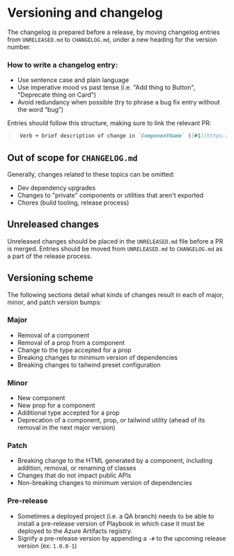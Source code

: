 # Versioning and changelog

The changelog is prepared before a release, by moving changelog entries from `UNRELEASED.md` to `CHANGELOG.md`, under a new heading for the version number.

### How to write a changelog entry:

-   Use sentence case and plain language
-   Use imperative mood vs past tense (i.e. "Add thing to Button", "Deprecate thing on Card")
-   Avoid redundancy when possible (try to phrase a bug fix entry without the word “bug”)

Entries should follow this structure, making sure to link the relevant PR:

```md
-   Verb + brief description of change in `ComponentName` ([#1](https://github.com/FieldLevel/FieldLevelPlaybook/pull/1))
```

## Out of scope for `CHANGELOG.md`

Generally, changes related to these topics can be omitted:

-   Dev dependency upgrades
-   Changes to "private" components or utilities that aren't exported
-   Chores (build tooling, release process)

## Unreleased changes

Unreleased changes should be placed in the `UNRELEASED.md` file before a PR is merged.
Entries should be moved from `UNRELEASED.md` to `CHANGELOG.md` as a part of the release process.

## Versioning scheme

The following sections detail what kinds of changes result in each of major, minor, and patch version bumps:

### Major

-   Removal of a component
-   Removal of a prop from a component
-   Change to the type accepted for a prop
-   Breaking changes to minimum version of dependencies
-   Breaking changes to tailwind preset configuration

### Minor

-   New component
-   New prop for a component
-   Additional type accepted for a prop
-   Deprecation of a component, prop, or tailwind utility (ahead of its removal in the next major version)

### Patch

-   Breaking change to the HTML generated by a component, including addition, removal, or renaming of classes
-   Changes that do not impact public APIs
-   Non-breaking changes to minimum version of dependencies

### Pre-release

-   Sometimes a deployed project (i.e. a QA branch) needs to be able to install a pre-release version of Playbook in which case it must be deployed to the Azure Artifacts registry.
-   Signify a pre-release version by appending a `-#` to the upcoming release version (ex: `1.0.0-1`)
